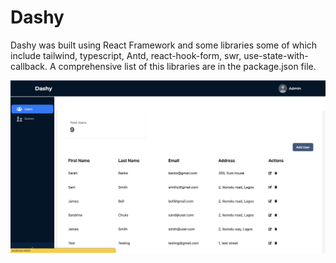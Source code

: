 # Dashy
Dashy was built using React Framework and some libraries some of which include tailwind, typescript, Antd, react-hook-form, swr, use-state-with-callback. A comprehensive
list of this libraries are in the package.json file.

![Interface](public/images/interface.png)